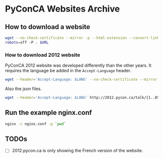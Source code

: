 # PyConCA Websites Archive

## How to download a website

```bash
wget --no-check-certificate --mirror -p --html-extension --convert-links -e
robots=off -P . $URL
```

### How to download 2012 website

PyConCA 2012 website was developed differently than the other years. It requires the language be added in the `Accept-Language` header.

```bash
wget --header='Accept-Language: $LANG' --no-check-certificate --mirror -p --html-extension --convert-links -e robots=off -P . $URL
```

Also the json files.

```bash
wget --header='Accept-Language: $LANG' http://2012.pycon.ca/talk/{1..85}.json
```

## Run the example nginx.conf

```bash
nginx -c nginx.conf -p `pwd`
```

## TODOs

* [ ] 2012.pycon.ca is only showing the French version of the website.
